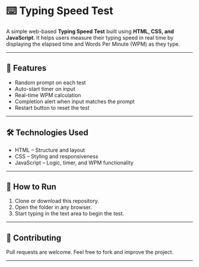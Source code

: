 # ⌨️ Typing Speed Test

A simple web-based **Typing Speed Test** built using **HTML, CSS, and JavaScript**. It helps users measure their typing speed in real time by displaying the elapsed time and Words Per Minute (WPM) as they type.

---

## 🚀 Features

- Random prompt on each test
- Auto-start timer on input
- Real-time WPM calculation
- Completion alert when input matches the prompt
- Restart button to reset the test

---

## 🛠️ Technologies Used

- HTML – Structure and layout
- CSS – Styling and responsiveness
- JavaScript – Logic, timer, and WPM functionality

---

## 📂 How to Run

1. Clone or download this repository.
2. Open the folder in any browser.
3. Start typing in the text area to begin the test.

---

## 🤝 Contributing

Pull requests are welcome. Feel free to fork and improve the project.

---

